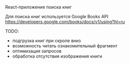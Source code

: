 React-приложение поиска книг

Для поиска книг используется Google Books API https://developers.google.com/books/docs/v1/using?hl=ru

TODO:
- подгрузка книг при скроле вниз
- возможность читать ознакомительный фрагмент
- оптимизация запросов
- обработка отсутствия изображения книги
